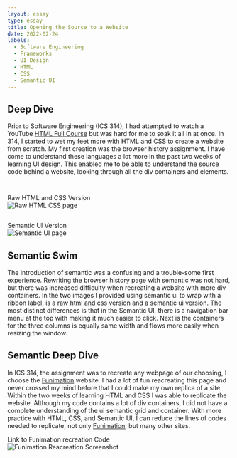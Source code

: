 ```yaml
---
layout: essay
type: essay
title: Opening the Source to a Website
date: 2022-02-24
labels:
  - Software Engineering
  - Frameworks
  - UI Design
  - HTML
  - CSS
  - Semantic UI
---
```

## Deep Dive
Prior to Software Engineering (ICS 314), I had attempted to watch a YouTube <a href="https://www.youtube.com/watch?v=pQN-pnXPaVg">HTML Full Course</a> but was hard for me to soak it all in at once. In 314, I started to wet my feet more with HTML and CSS to create a website from scratch. My first creation was the browser history assignment. I have come to understand these languages a lot more in the past two weeks of learning UI design. This enabled me to be able to understand the source code behind a website, looking through all the div containers and elements.

<div class="ui grid container">
  <div class="row">
    <div style="padding-top: 2em; width: inherit;" class="ui floated rounded left image">
      <div class="ui medium purple right ribbon label">
        Raw HTML and CSS Version
      </div>
      <img src="GitHub/Louie808.github.io/images/EssayImages/historyOfBrowsers-SS.png" alt="Raw HTML CSS page">
    </div>
  </div>
  <div class="row">
    <div style="padding-top: 2em; width: inherit" class="ui floated rounded right image">
      <div style="position-y: 1em" class="ui medium green right ribbon label">
        Semantic UI Version
      </div>
    <img src="GitHub/Louie808.github.io/images/EssayImages/historyOfBrowsers-semanticui-SS.png" alt="Semantic UI page">
    </div>
  </div>
</div>

## Semantic Swim

The introduction of semantic was a confusing and a trouble-some first experience. Rewriting the browser history page with semantic was not hard, but there was increased difficulty when recreating a website with more div containers. In the two images I provided using semantic ui to wrap with a ribbon label, is a raw html and css version and a semantic ui version. The most distinct differences is that in the Semantic UI, there is a navigation bar menu at the top with making it much easier to click. Next is the containers for the three columns is equally same width and flows more easily when resizing the window. 

## Semantic Deep Dive
In ICS 314, the assignment was to recreate any webpage of our choosing, I choose the <a href="https://www.funimation.com/">Funimation</a> website. I had a lot of fun reacreating this page and never crossed my mind before that I could make my own replica of a site. Within the two weeks of learning HTML and CSS I was able to replicate the website. Although my code contains a lot of div containers, I did not have a complete understanding of the ui semantic grid and container. With more practice with HTML, CSS, and Semantic UI, I can reduce the lines of codes needed to replicate, not only <a href="https://www.funimation.com/">Funimation</a>, but many other sites.

<div class="ui floated rounded image">
  <div class="ui medium pink right ribbon label">
    <a style="text-decoration: none;" class="ui black label" href="https://github.com/Louie808/funimation-SemanticUI"><i class="large github icon"></i>Link to Funimation recreation Code</a>
  </div>
    <img src="GitHub/Louie808.github.io/images/EssayImages/funimation-semanticUI-recreation.png" alt="Funimation Reacreation Screenshot" style="">
</div>

<br><br><br>

